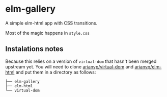 # elm-gallery
A simple elm-html app with CSS transitions.


Most of the magic happens in `style.css`


## Instalations notes

Because this relies on a version of `virtual-dom` that hasn't been merged upstream yet. You will need to clone [arianvp/virtual-dom](https://github.com/arianvp/virtual-dom)  and [arianvp/elm-html](https://github.com/arianvp/elm-html) and put them in a directory as follows:

    ├── elm-gallery
    ├── elm-html
    └── virtual-dom
